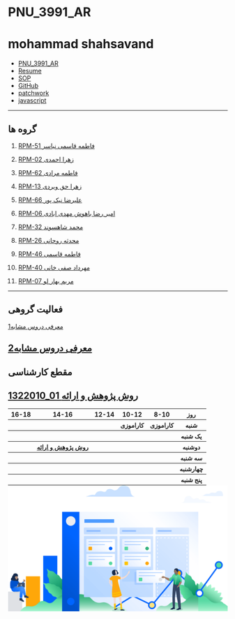 # PNU_3991_AR
# mohammad shahsavand
- [PNU_3991_AR](https://github.com/mohammadshahsavand/PNU_3991_AR)
- [Resume](https://mohammadshahsavand.github.io/mohammadshasavand/) 
- [SOP](https://mohammadshahsavand.github.io/sop/)
- [GitHub](https://github.com/mohammadshahsavand)
- [patchwork](https://github.com/mohammadshahsavand/PNU_3991_AR/blob/mohammadshahsavand/w.png)
- [javascript](https://github.com/mohammadshahsavand/PNU_3991_AR/blob/mohammadshahsavand/jpg.jpg)
-----------------
## گروه ها
 1. [ RPM-51 فاطمه قاسمی نیاسر](https://github.com/AliRazavi-edu/PNU_3991/tree/master/_BSc/ResearchAndPresentationMethods/1322010_01/51_%D9%81%D8%A7%D8%B7%D9%85%D9%87%20%D9%82%D8%A7%D8%B3%D9%85%D9%8A%20%D9%86%D9%8A%D8%A7%D8%B3%D8%B1)
 
 1. [ RPM-02 زهرا احمدی](https://github.com/AliRazavi-edu/PNU_3991/tree/master/_BSc/ResearchAndPresentationMethods/1322010_02/02_%D8%B2%D9%87%D8%B1%D8%A7%20%D8%A7%D8%AD%D9%85%D8%AF%D9%8A)

 1. [ RPM-62 فاطمه مرادی](https://github.com/AliRazavi-edu/PNU_3991/tree/master/_BSc/ResearchAndPresentationMethods/1322010_01/62_%D9%81%D8%A7%D8%B7%D9%85%D9%87%20%D9%85%D8%B1%D8%A7%D8%AF%D9%8A)

 1. [ RPM-13  زهرا حق ویردی](https://github.com/AliRazavi-edu/PNU_3991/tree/master/_BSc/ResearchAndPresentationMethods/1322010_01/13_%D8%B2%D9%87%D8%B1%D8%A7%20%D8%AD%D9%82%20%D9%88%D9%8A%D8%B1%D8%AF%D9%8A)

 1. [ RPM-66   علیرضا نیک پور](https://github.com/AliRazavi-edu/PNU_3991/tree/master/_BSc/ResearchAndPresentationMethods/1322010_01/66_%D8%B9%D9%84%D9%8A%D8%B1%D8%B6%D8%A7%20%D9%86%D9%8A%D9%83%20%D9%BE%D9%88%D8%B1)

1. [ RPM-06  امير رضا باهوش مهدی ابادی ](https://github.com/AliRazavi-edu/PNU_3991/tree/master/_BSc/ResearchAndPresentationMethods/1322010_01/06_%D8%A7%D9%85%D9%8A%D8%B1%D8%B1%D8%B6%D8%A7%20%D8%A8%D8%A7%D9%87%D9%88%D8%B4%20%D9%85%D9%87%D8%AF%D9%8A%20%D8%A2%D8%A8%D8%A7%D8%AF%D9%8A)

 1. [ RPM-32 محمد شاهسوند](https://github.com/AliRazavi-edu/PNU_3991/tree/master/_BSc/ResearchAndPresentationMethods/1322010_01/32_%D9%85%D8%AD%D9%85%D8%AF%20%D8%B4%D8%A7%D9%87%D8%B3%D9%88%D9%86%D8%AF)

 1. [ RPM-26  محدثه روحانی](https://github.com/AliRazavi-edu/PNU_3991/tree/master/_BSc/ResearchAndPresentationMethods/1322010_01/26_%D9%85%D8%AD%D8%AF%D8%AB%D9%87%20%D8%B1%D9%88%D8%AD%D8%A7%D9%86%D9%8A)

 1. [  RPM-46  فاطمه قاسمی](https://github.com/AliRazavi-edu/PNU_3991/tree/master/_BSc/ResearchAndPresentationMethods/1322010_02/46_%D9%81%D8%A7%D8%B7%D9%85%D9%87%20%D9%82%D8%A7%D8%B3%D9%85%D9%8A)

 1. [ RPM-40  مهرداد صفی خانی](https://github.com/AliRazavi-edu/PNU_3991/tree/master/_BSc/ResearchAndPresentationMethods/1322010_01/40_%D9%85%D9%87%D8%B1%D8%AF%D8%A7%D8%AF%20%D8%B5%D9%81%D9%8A%20%D8%AE%D8%A7%D9%86%D9%8A)
 1. [  RPM-07  مريم بهار لو](https://github.com/AliRazavi-edu/PNU_3991/tree/master/_BSc/ResearchAndPresentationMethods/1322010_01/07_%D9%85%D8%B1%D9%8A%D9%85%20%D8%A8%D9%87%D8%A7%D8%B1%D9%84%D9%88%D9%82%D8%B1%D9%87%20%D8%A8%D9%84%D8%B7%D8%A7%D9%82%D9%8A)
 ----------------
## فعالیت گروهی

[1معرفی دروس مشابه](http://smbidoki.ir/crsdetail.php?crsid=41)

 [2معرفی دروس مشابه](https://libguides.gatech.edu/c.php?g=944744&p=6810453)
------------------
## مقطع کارشناسی

[1322010_01 روش پژوهش و ارائه](https://github.com/AliRazavi-edu/PNU_3991/tree/master/_BSc/ResearchAndPresentationMethods/1322010_01/32_%D9%85%D8%AD%D9%85%D8%AF%20%D8%B4%D8%A7%D9%87%D8%B3%D9%88%D9%86%D8%AF)
-----------------

<table style="width:100%;margin:0 auto">
  <tr>
    <th >16-18</th>
    <th >14-16</th>
    <th >12-14</th>
    <th>10-12</th>
    <th>8-10</th>
    <th>روز</th>
  </tr>
  <tr>
    <th ></th>
    <th ></th>
    <th ></th>
    <th>کاراموزی</th>
    <th>کاراموزی</th>
    <th>شنبه</th>
  </tr>
   <tr>
    <th ></th>
    <th ></th>
    <th></th>
    <th></th>
    <th ></th>
    <th>یک شنبه</th>
  </tr>
   <tr>
     <th ></th>
     <th ><a href="https://github.com/AliRazavi-edu/PNU_3991/tree/master/_BSc/ResearchAndPresentationMethods">روش پژوهش و ارائه</a></th>
     <th></th>
     <th></th>
    <th ></th>   
    <th>دوشنبه</th>
  </tr>
   <tr>
    <th ></th>
    <th ></th>
    <th></th>
    <th></th>
    <th ></th>
    <th>سه شنبه</th>
  </tr>
   <tr>
    <th ></th>
    <th ></th>
    <th></th>
    <th></th>
     <th ></th>
    <th>چهارشنبه</th>
  </tr>
   <tr>
    <th ></th>
     <th ></th>
     <th ></th>
     <th></th>
     <th></th>
     <th>پنج شنبه</th>
  </tr>
</table>

<img src="jsw-header-illustrations---v3.png" alt="">


